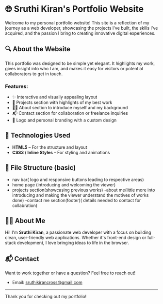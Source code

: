 # 🌐 Sruthi Kiran's Portfolio Website
 
 Welcome to my personal portfolio website! This site is a reflection of my journey as a web developer, showcasing the projects I've built, the skills I've acquired, and the passion I bring to creating innovative digital experiences.
 
 ## 🔍 About the Website
 
 This portfolio was designed to be simple yet elegant. It highlights my work, gives insight into who I am, and makes it easy for visitors or potential collaborators to get in touch.
 
 ### Features:
 - ✨ Interactive and visually appealing layout
 - 🧩 Projects section with highlights of my best work
 - 👩‍💻 About section to introduce myself and my background
 - 📬 Contact section for collaboration or freelance inquiries
 - 🎨 Logo and personal branding with a custom design
 
 ## 🚀 Technologies Used
 
 - **HTML5** – For the structure and layout
 - **CSS3 / Inline Styles** – For styling and animations
 
 ## 📁 File Structure (basic)
 - nav bar( logo and responsive buttons leading to respective areas)
 - home page (introducing and welcoming the viewer)
 - projects section(showcasing previous works)
 -about me(little more into introducing and making the viewer understand the motives of works done)
 -contact me section(footer)( details needed to contact for collabration)
 
 ## 🙋‍♀️ About Me
 
 Hi! I'm **Sruthi Kiran**, a passionate web developer with a focus on building clean, user-friendly web applications. Whether it's front-end design or full-stack development, I love bringing ideas to life in the browser.
 
 ## 📬 Contact
 
 Want to work together or have a question? Feel free to reach out!
 
 - Email: sruthikirancross@gmail.com
 
 
 ---
 
 Thank you for checking out my portfolio!
